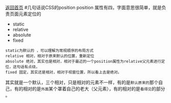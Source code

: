 [返回首页](http://www.caoyangyang.cn/)
#几句话说CSS的position
position 属性有四，字面意思很简单，就是负责页面元素定位的
* static
* relative
* absolute
* fixed

```
static为默认的 ，可以理解为常规顺序的布局方式
relative 相对，相对于原来默认的位置，重新定位
absolute 绝对，其实也是相对，相对于最近的一个position属性为relative父元素进行定位，这句话有点绕，
fixed 固定，其实还是相对，相对于视窗位置，所以看上去是绝对。
```

其实就是一个默认，三个相对，只是相对的元素不一样，有的是`默认原来的`那个自己，有的相对的是`外面`某个罩着自己的老大（父元素），有的相对的是`看得见`的部分 。





